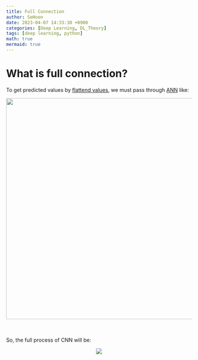 ```yaml
---
title: Full Connection
author: SeHoon
date: 2023-04-07 14:33:30 +0900
categories: [Deep Learning, DL_Theory]
tags: [deep learning, python]
math: true
mermaid: true
---
```



# What is full connection?
To get predicted values by [flattend values](https://csh970605.github.io/posts/Flattening/), we must pass through [ANN](https://csh970605.github.io/posts/ANN/) like:

<center>
<img src="https://user-images.githubusercontent.com/28240052/230851684-8fab4b8c-2853-4ae6-9692-c07d0a5c798e.png" width = 600>
</center>
<br><br>

So, the full process of CNN will be:
<center>
<img src="https://user-images.githubusercontent.com/28240052/230854032-530aac35-4a54-43f0-8226-13a5b381d7f1.png">